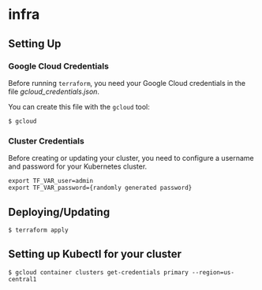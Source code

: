 # infra

## Setting Up

### Google Cloud Credentials

Before running `terraform`, you need your Google Cloud credentials in the file _gcloud_credentials.json_.

You can create this file with the `gcloud` tool:

`$ gcloud`

### Cluster Credentials

Before creating or updating your cluster, you need to configure a username and password for your Kubernetes cluster.

```
export TF_VAR_user=admin
export TF_VAR_password={randomly generated password}
```

## Deploying/Updating

`$ terraform apply`

## Setting up Kubectl for your cluster

`$ gcloud container clusters get-credentials primary --region=us-central1`